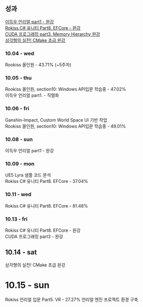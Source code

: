 ## 성과
[이득우 언리얼 part1 - 완강](https://www.inflearn.com/certificate/1095125-330717-12071614)<br>
[Rokiss C# 유니티 Part8. EFCore - 완강](https://www.inflearn.com/certificate/1095125-325822-11556640)<br>
[CUDA 프로그래밍 part3. Memory Hierarchy 완강](https://www.inflearn.com/certificate/1095125-329600-11788666)<br>
[삼각형의 실전! CMake 초급 완강](https://www.inflearn.com/certificate/1095125-330385-12071613)

### 10.04 - wed
Rookiss 올인원 - 43.71% (~5주차)

### 10.05 - thu
Rookiss 올인원, section10: Windows API입문 학습중 - 47.02%<br>
이득우 언리얼 part1. - 직렬화

### 10.06 - fri
Ganshin-Impact, Custom World Space UI 기반 작업<br>
Rookiss 올인원, section10: Windows API입문 학습중 - 49.01%

### 10.08 - sun
이득우 언리얼 part1 - 완강<br>

### 10.09 - mon
UE5 Lyra 샘플 코드 분석<br>
Rokiss C# 유니티 Part8. EFCore - 37.04%

### 10.11 - wed
Rokiss C# 유니티 Part8. EFCore - 81.48%

### 10.13 - fri
Rokiss C# 유니티 Part8. EFCore - 완강<br>
CUDA 프로그래밍 part3 - 완강

## 10.14 - sat
삼각형의 실전! CMake 초급 완강<br>

# 10.15 - sun
Rokiss 언리얼 입문 Part5. VR - 27.27%
언리얼 엔진 프로젝트 환경 구축